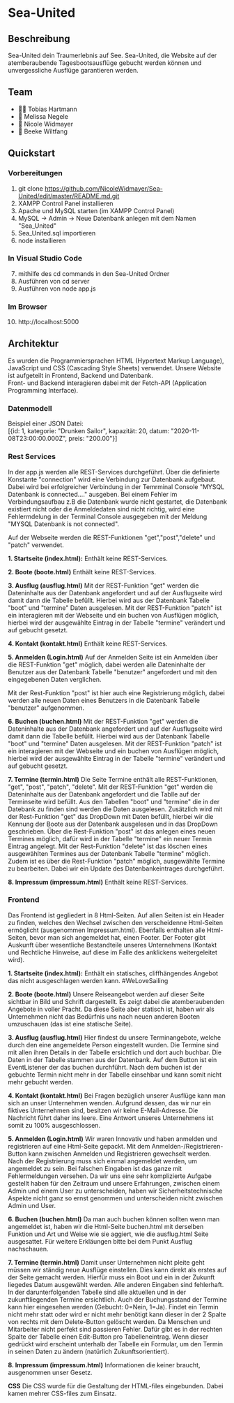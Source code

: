 # Sea-United

## Beschreibung 
Sea-United dein Traumerlebnis auf See.
Sea-United, die Website auf der atemberaubende Tagesbootsausflüge gebucht werden können und unvergessliche Ausflüge garantieren werden.

## Team
 * 🦸‍♂️ Tobias Hartmann
 * :superhero: Melissa Negele
 * :superhero: Nicole Widmayer 
 * :superhero: Beeke Wiltfang

## Quickstart
### Vorbereitungen
 1. git clone https://github.com/NicoleWidmayer/Sea-United/edit/master/README.md.git
 2. XAMPP Control Panel installieren
 3. Apache und MySQL starten (im XAMPP Control Panel)
 4. MySQL -> Admin -> Neue Datenbank anlegen mit dem Namen "Sea_United"
 5. Sea_United.sql importieren
 6. node installieren
### In Visual Studio Code
 7. mithilfe des cd commands in den Sea-United Ordner
 8. Ausführen von cd server
 9. Ausführen von node app.js
### Im Browser
 10. http://localhost:5000

## Architektur
Es wurden die Programmiersprachen HTML (Hypertext Markup Language), JavaScript und CSS (Cascading Style Sheets) verwendet. 
Unsere Website ist aufgeteilt in Frontend, Backend und Datenbank.  
Front- und Backend interagieren dabei mit der Fetch-API (Application Programming Interface).

 ### Datenmodell
 Beispiel einer JSON Datei:<br>
 [{​​id: 1, kategorie: "Drunken Sailor", kapazität: 20, datum: "2020-11-08T23:00:00.000Z", preis: "200.00"}​​]

 ### Rest Services
In der app.js werden alle REST-Services durchgeführt. Über die definierte Konstante "connection" wird eine Verbindung zur Datenbank aufgebaut. 
Dabei wird bei erfolgreicher Verbindung in der Temrminal Console "MYSQL Datenbank is connected...." ausgeben.
Bei einem Fehler im Verbindungsaufbau z.B die Datenbank wurde nicht gestartet, die Datenbank existiert nicht oder die Anmeldedaten sind nicht richtig, wird eine Fehlermdelung in der Terminal Console ausgegeben mit der Meldung "MYSQL Datenbank is not connected".

Auf der Webseite werden die REST-Funktionen "get","post","delete" und "patch" verwendet.

**1. Startseite (index.html):**
Enthält keine REST-Services.
    
 **2. Boote (boote.html)**
Enthält keine REST-Services.

 **3. Ausflug (ausflug.html)**
Mit der REST-Funktion "get" werden die Dateninhalte aus der Datenbank angefordert und auf der Ausflugseite wird damit dann die Tabelle befüllt.
Hierbei wird aus der Datenbank Tabelle "boot" und "termine" Daten ausgelesen.
Mit der REST-Funktion "patch" ist ein interagieren mit der Webseite und ein buchen von Ausflügen möglich, hierbei wird der ausgewählte Eintrag in der Tabelle "termine" verändert und auf gebucht gesetzt.

 **4. Kontakt (kontakt.html)**
Enthält keine REST-Services.

 **5. Anmelden (Login.html)**
Auf der Anmelden Seite ist ein Anmelden über die REST-Funktion "get" möglich, dabei werden alle Dateninhalte der Benutzer aus der Datenbank Tabelle "benutzer" angefordert und mit den eingegebenen Daten verglichen.

Mit der Rest-Funktion "post" ist hier auch eine Registrierung möglich, dabei werden alle neuen Daten eines Benutzers in die Datenbank Tabelle "benutzer" aufgenommen.

 **6. Buchen (buchen.html)**
Mit der REST-Funktion "get" werden die Dateninhalte aus der Datenbank angefordert und auf der Ausflugseite wird damit dann die Tabelle befüllt.
Hierbei wird aus der Datenbank Tabelle "boot" und "termine" Daten ausgelesen.
Mit der REST-Funktion "patch" ist ein interagieren mit der Webseite und ein buchen von Ausflügen möglich, hierbei wird der ausgewählte Eintrag in der Tabelle "termine" verändert und auf gebucht gesetzt.

 **7. Termine (termin.html)**
Die Seite Termine enthält alle REST-Funktionen, "get", "post", "patch", "delete".
Mit der REST-Funktion "get" werden die Dateninhalte aus der Datenbank angefordert und die Tablle auf der Terminseite wird befüllt. Aus den Tabellen "boot" und "termine" die in der Datebank zu finden sind werden die Daten ausgelesen.
Zusätzlich wird mit der Rest-Funktion "get" das DropDown mit Daten befüllt, hierbei wir die Kennung der Boote aus der Datenbank ausgelesen und in das DropDown geschrieben.
Über die Rest-Funktion "post" ist das anlegen eines neuen Termines möglich, dafür wird in der Tabelle "termine" ein neuer Termin Eintrag angelegt.
Mit der Rest-Funktion "delete" ist das löschen eines ausgewählten Termines aus der Datenbank Tabelle "termine" möglich.
Zudem ist es über die Rest-Funktion "patch" möglich, ausgewählte Termine zu bearbeiten. Dabei wir ein Update des Datenbankeintrages durchgeführt.

 **8. Impressum (impressum.html)**
 Enthält keine REST-Services.

 ### Frontend
Das Frontend ist gegliedert in 8 Html-Seiten. Auf allen Seiten ist ein Header zu finden, welches den Wechsel zwischen den verscheidenne Html-Seiten ermöglicht (ausgenommen Impressum.html). Ebenfalls enthalten alle Html-Seiten, bevor man sich angemeldet hat, einen Footer. Der Footer gibt Auskunft über wesentliche Bestandteile unseres Unternehmens (Kontakt und Rechtliche Hinweise, auf diese im Falle des anklickens weitergeleitet wird).  

 **1. Startseite (index.html):**
Enthält ein statisches, cliffhängendes Angebot das nicht ausgeschlagen werden kann. #WeLoveSailing
    
 **2. Boote (boote.html)**
Unsere Reiseangebot werden auf dieser Seite sichtbar in Bild und Schrift dargestellt. Es zeigt dabei die atemberaubenden Angebote in voller Pracht. Da diese Seite aber statisch ist, haben wir als Unternehmen nicht das Bedürfnis uns nach neuen anderen Booten umzuschauen (das ist eine statische Seite). 

 **3. Ausflug (ausflug.html)**
Hier findest du unsere Terminangebote, welche durch den eine angemeldete Person eingestellt wurden. Die Termine sind mit allen ihren Details in der Tabelle ersichtlich und dort auch buchbar. Die Daten in der Tabelle stammen aus der Datenbank. Auf dem Button ist ein EventListener der das buchen durchführt. Nach dem buchen ist der gebuchte Termin nicht mehr in der Tabelle einsehbar und kann somit nicht mehr gebucht werden. 

 **4. Kontakt (kontakt.html)**
Bei Fragen bezüglich unserer Ausflüge kann man sich an unser Unternehmen wenden. Aufgrund dessen, das wir nur ein fiktives Unternehmen sind, besitzen wir keine E-Mail-Adresse. Die Nachricht führt daher ins leere. Eine Antwort unseres Unternehmens ist somit zu 100% ausgeschlossen.

 **5. Anmelden (Login.html)**
Wir waren Innovativ und haben anmelden und registrieren auf eine Html-Seite gepackt. Mit dem Anmelden-/Registrieren-Button kann zwischen Anmelden und Registrieren gewechselt werden. Nach der Registrierung muss sich einmal angemeldet werden, um angemeldet zu sein. Bei falschen Eingaben ist das ganze mit Fehlermeldungen versehen. 
Da wir uns eine sehr komplizierte Aufgabe gestellt haben für den Zeitraum und unsere Erfahrungen, zwischen einem Admin und einem User zu unterscheiden, haben wir Sicherheitstechnische Aspekte nicht ganz so ernst genommen und unterscheiden nicht zwischen Admin und User. 

 **6. Buchen (buchen.html)**
Da man auch buchen können sollten wenn man angemeldet ist, haben wir die Html-Seite buchen.html mit derselben Funktion und Art und Weise wie sie aggiert, wie die ausflug.html Seite ausgesattet. Für weitere Erkläungen bitte bei dem Punkt Ausflug nachschauen. 


 **7. Termine (termin.html)**
Damit unser Unternehmen nicht pleite geht müssen wir ständig neue Ausflüge einstellen. Dies kann direkt als erstes auf der Seite gemacht werden. Hierfür muss ein Boot und ein in der Zukunft liegedes Datum ausgewählt werden. Alle anderen Eingaben sind fehlerhaft. In der darunterfolgenden Tabelle sind alle aktuellen und in der zukunftliegenden Termine ersichtlich. Auch der Buchungsstand der Termine kann hier eingesehen werden (Gebucht: 0=Nein, 1=Ja). 
Findet ein Termin nicht mehr statt oder wird er nicht mehr benötigt kann dieser in der 2 Spalte von rechts mit dem Delete-Button gelöscht werden. 
Da Menschen und Mitarbeiter nicht perfekt sind passieren Fehler. Dafür gibt es in der rechten Spalte der Tabelle einen Edit-Button pro Tabelleneintrag. Wenn dieser gedrückt wird erscheint unterhalb der Tabelle ein Formular, um den Termin in seinen Daten zu ändern (natürlich Zukunftsorientiert).

 **8. Impressum (impressum.html)**
Informationen die keiner braucht, ausgenommen unser Gesetz. 

**CSS**
Die CSS wurde für die Gestaltung der HTML-files eingebunden. Dabei kamen mehrer CSS-files zum Einsatz. 
